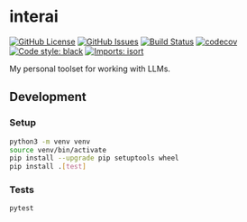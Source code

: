 # interai

[![GitHub License](https://img.shields.io/github/license/Chippers255/interai)](https://github.com/Chippers255/interai/blob/main/LICENSE)
[![GitHub Issues](https://img.shields.io/github/issues/Chippers255/interai)](https://github.com/Chippers255/interai/issues)
[![Build Status](https://img.shields.io/github/actions/workflow/status/Chippers255/interai/python-package.yml?branch=main)](https://github.com/Chippers255/interai/actions/workflows/python-package.yml)
[![codecov](https://codecov.io/gh/Chippers255/interai/branch/main/graph/badge.svg?token=H3XAEWR13D)](https://codecov.io/gh/Chippers255/interai)
[![Code style: black](https://img.shields.io/badge/code%20style-black-000000.svg)](https://github.com/psf/black)
[![Imports: isort](https://img.shields.io/badge/%20imports-isort-%231674b1?style=flat&labelColor=ef8336)](https://pycqa.github.io/isort/)

My personal toolset for working with LLMs.

## Development

### Setup
```bash
python3 -m venv venv
source venv/bin/activate
pip install --upgrade pip setuptools wheel
pip install .[test]
```

### Tests
```bash
pytest
```